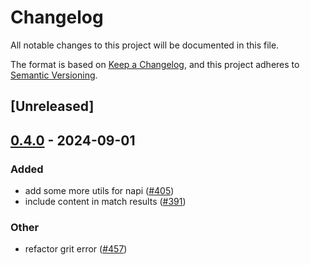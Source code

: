 # Changelog
All notable changes to this project will be documented in this file.

The format is based on [Keep a Changelog](https://keepachangelog.com/en/1.0.0/),
and this project adheres to [Semantic Versioning](https://semver.org/spec/v2.0.0.html).

## [Unreleased]

## [0.4.0](https://github.com/getgrit/gritql/compare/grit-util-v0.3.0...grit-util-v0.4.0) - 2024-09-01

### Added
- add some more utils for napi ([#405](https://github.com/getgrit/gritql/pull/405))
- include content in match results ([#391](https://github.com/getgrit/gritql/pull/391))

### Other
- refactor grit error ([#457](https://github.com/getgrit/gritql/pull/457))

